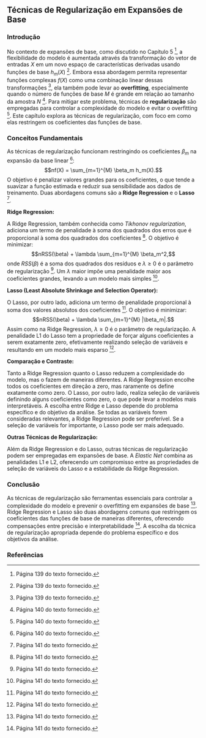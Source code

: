 ## Técnicas de Regularização em Expansões de Base

### Introdução
No contexto de expansões de base, como discutido no Capítulo 5 [^1], a flexibilidade do modelo é aumentada através da transformação do vetor de entradas $X$ em um novo espaço de características derivadas usando funções de base $h_m(X)$ [^1]. Embora essa abordagem permita representar funções complexas $f(X)$ como uma combinação linear dessas transformações [^1], ela também pode levar ao **overfitting**, especialmente quando o número de funções de base *M* é grande em relação ao tamanho da amostra *N* [^2]. Para mitigar este problema, técnicas de **regularização** são empregadas para controlar a complexidade do modelo e evitar o overfitting [^2]. Este capítulo explora as técnicas de regularização, com foco em como elas restringem os coeficientes das funções de base.

### Conceitos Fundamentais

As técnicas de regularização funcionam restringindo os coeficientes $\beta_m$ na expansão da base linear [^2]:
$$nf(X) = \sum_{m=1}^{M} \beta_m h_m(X).$$
O objetivo é penalizar valores grandes para os coeficientes, o que tende a suavizar a função estimada e reduzir sua sensibilidade aos dados de treinamento. Duas abordagens comuns são a **Ridge Regression** e o **Lasso** [^3].

**Ridge Regression:**

A Ridge Regression, também conhecida como *Tikhonov regularization*, adiciona um termo de penalidade à soma dos quadrados dos erros que é proporcional à soma dos quadrados dos coeficientes [^3]. O objetivo é minimizar:
$$nRSS(\beta) + \lambda \sum_{m=1}^{M} \beta_m^2,$$
onde $RSS(\beta)$ é a soma dos quadrados dos resíduos e $\lambda \geq 0$ é o parâmetro de regularização [^3]. Um $\lambda$ maior impõe uma penalidade maior aos coeficientes grandes, levando a um modelo mais simples [^3].

**Lasso (Least Absolute Shrinkage and Selection Operator):**

O Lasso, por outro lado, adiciona um termo de penalidade proporcional à soma dos valores absolutos dos coeficientes [^3]. O objetivo é minimizar:
$$nRSS(\beta) + \lambda \sum_{m=1}^{M} |\beta_m|.$$
Assim como na Ridge Regression, $\lambda \geq 0$ é o parâmetro de regularização. A penalidade L1 do Lasso tem a propriedade de forçar alguns coeficientes a serem exatamente zero, efetivamente realizando seleção de variáveis e resultando em um modelo mais esparso [^3].

**Comparação e Contraste:**

Tanto a Ridge Regression quanto o Lasso reduzem a complexidade do modelo, mas o fazem de maneiras diferentes. A Ridge Regression encolhe todos os coeficientes em direção a zero, mas raramente os define exatamente como zero. O Lasso, por outro lado, realiza seleção de variáveis definindo alguns coeficientes como zero, o que pode levar a modelos mais interpretáveis. A escolha entre Ridge e Lasso depende do problema específico e do objetivo da análise. Se todas as variáveis forem consideradas relevantes, a Ridge Regression pode ser preferível. Se a seleção de variáveis for importante, o Lasso pode ser mais adequado.

**Outras Técnicas de Regularização:**

Além da Ridge Regression e do Lasso, outras técnicas de regularização podem ser empregadas em expansões de base. A *Elastic Net* combina as penalidades L1 e L2, oferecendo um compromisso entre as propriedades de seleção de variáveis do Lasso e a estabilidade da Ridge Regression.

### Conclusão

As técnicas de regularização são ferramentas essenciais para controlar a complexidade do modelo e prevenir o overfitting em expansões de base [^3]. Ridge Regression e Lasso são duas abordagens comuns que restringem os coeficientes das funções de base de maneiras diferentes, oferecendo compensações entre precisão e interpretabilidade [^3]. A escolha da técnica de regularização apropriada depende do problema específico e dos objetivos da análise.

### Referências
[^1]: Página 139 do texto fornecido.
[^2]: Página 140 do texto fornecido.
[^3]: Página 141 do texto fornecido.
<!-- END -->